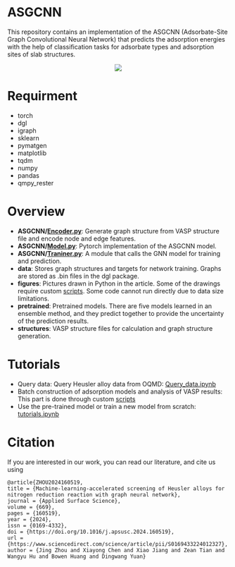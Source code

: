 # ASGCNN
This repository contains an implementation of the ASGCNN (Adsorbate-Site Graph Convolutional Neural Network) that predicts the adsorption energies with the help of classification tasks for adsorbate types and adsorption sites of slab structures.

<div align="center">
<img src="[achitecture.png](https://github.com/jchddd/asgcnn/blob/main/architecture.png)"><br>
</div>

# Requirment
- torch
- dgl
- igraph
- sklearn
- pymatgen
- matplotlib
- tqdm
- numpy
- pandas
- qmpy_rester
# Overview
- **ASGCNN/**[**Encoder.py**](https://github.com/jchddd/asgcnn/blob/main/ASGCNN/Encoder.py):  Generate graph structure from VASP structure file and encode node and edge features.
- **ASGCNN/**[**Model.py**](https://github.com/jchddd/asgcnn/blob/main/ASGCNN/Model.py): Pytorch implementation of the ASGCNN model.
- **ASGCNN/**[**Traniner.py**](https://github.com/jchddd/asgcnn/blob/main/ASGCNN/Trainer.py): A module that calls the GNN model for training and prediction.
- **data**: Stores graph structures and targets for network training. Graphs are stored as .bin files in the dgl package.
- **figures**: Pictures drawn in Python in the article. Some of the drawings require custom [scripts](https://github.com/jchddd/scripts). Some code cannot run directly due to data size limitations.
- **pretrained**: Pretrained models. There are five models learned in an ensemble method, and they predict together to provide the uncertainty of the prediction results.
- **structures**: VASP structure files for calculation and graph structure generation.
# Tutorials
- Query data: Query Heusler alloy data from OQMD: [Query_data.ipynb](https://github.com/jchddd/asgcnn/blob/main/Query_data.ipynb)
- Batch construction of adsorption models and analysis of VASP results: This part is done through custom [scripts](https://github.com/jchddd/scripts)
- Use the pre-trained model or train a new model from scratch: [tutorials.ipynb](https://github.com/jchddd/asgcnn/blob/main/tutorials.ipynb)
# Citation
If you are interested in our work, you can read our literature, and cite us using
```
@article{ZHOU2024160519,
title = {Machine-learning-accelerated screening of Heusler alloys for nitrogen reduction reaction with graph neural network},
journal = {Applied Surface Science},
volume = {669},
pages = {160519},
year = {2024},
issn = {0169-4332},
doi = {https://doi.org/10.1016/j.apsusc.2024.160519},
url = {https://www.sciencedirect.com/science/article/pii/S0169433224012327},
author = {Jing Zhou and Xiayong Chen and Xiao Jiang and Zean Tian and Wangyu Hu and Bowen Huang and Dingwang Yuan}
```
